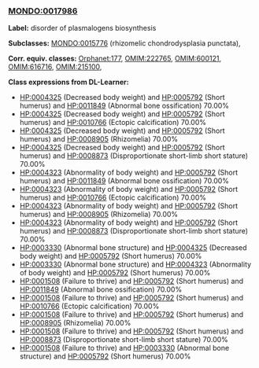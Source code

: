 
### [MONDO:0017986](http://purl.obolibrary.org/obo/MONDO_0017986)
**Label:** disorder of plasmalogens biosynthesis

**Subclasses:** [MONDO:0015776](http://purl.obolibrary.org/obo/MONDO_0015776) (rhizomelic chondrodysplasia punctata), 

**Corr. equiv. classes:** [Orphanet:177](http://www.orpha.net/ORDO/Orphanet_177), [OMIM:222765](http://purl.obolibrary.org/obo/OMIM_222765), [OMIM:600121](http://purl.obolibrary.org/obo/OMIM_600121), [OMIM:616716](http://purl.obolibrary.org/obo/OMIM_616716), [OMIM:215100](http://purl.obolibrary.org/obo/OMIM_215100), 

**Class expressions from DL-Learner:**

- [HP:0004325](http://purl.obolibrary.org/obo/HP_0004325) (Decreased body weight) and [HP:0005792](http://purl.obolibrary.org/obo/HP_0005792) (Short humerus) and [HP:0011849](http://purl.obolibrary.org/obo/HP_0011849) (Abnormal bone ossification) 70.00%
- [HP:0004325](http://purl.obolibrary.org/obo/HP_0004325) (Decreased body weight) and [HP:0005792](http://purl.obolibrary.org/obo/HP_0005792) (Short humerus) and [HP:0010766](http://purl.obolibrary.org/obo/HP_0010766) (Ectopic calcification) 70.00%
- [HP:0004325](http://purl.obolibrary.org/obo/HP_0004325) (Decreased body weight) and [HP:0005792](http://purl.obolibrary.org/obo/HP_0005792) (Short humerus) and [HP:0008905](http://purl.obolibrary.org/obo/HP_0008905) (Rhizomelia) 70.00%
- [HP:0004325](http://purl.obolibrary.org/obo/HP_0004325) (Decreased body weight) and [HP:0005792](http://purl.obolibrary.org/obo/HP_0005792) (Short humerus) and [HP:0008873](http://purl.obolibrary.org/obo/HP_0008873) (Disproportionate short-limb short stature) 70.00%
- [HP:0004323](http://purl.obolibrary.org/obo/HP_0004323) (Abnormality of body weight) and [HP:0005792](http://purl.obolibrary.org/obo/HP_0005792) (Short humerus) and [HP:0011849](http://purl.obolibrary.org/obo/HP_0011849) (Abnormal bone ossification) 70.00%
- [HP:0004323](http://purl.obolibrary.org/obo/HP_0004323) (Abnormality of body weight) and [HP:0005792](http://purl.obolibrary.org/obo/HP_0005792) (Short humerus) and [HP:0010766](http://purl.obolibrary.org/obo/HP_0010766) (Ectopic calcification) 70.00%
- [HP:0004323](http://purl.obolibrary.org/obo/HP_0004323) (Abnormality of body weight) and [HP:0005792](http://purl.obolibrary.org/obo/HP_0005792) (Short humerus) and [HP:0008905](http://purl.obolibrary.org/obo/HP_0008905) (Rhizomelia) 70.00%
- [HP:0004323](http://purl.obolibrary.org/obo/HP_0004323) (Abnormality of body weight) and [HP:0005792](http://purl.obolibrary.org/obo/HP_0005792) (Short humerus) and [HP:0008873](http://purl.obolibrary.org/obo/HP_0008873) (Disproportionate short-limb short stature) 70.00%
- [HP:0003330](http://purl.obolibrary.org/obo/HP_0003330) (Abnormal bone structure) and [HP:0004325](http://purl.obolibrary.org/obo/HP_0004325) (Decreased body weight) and [HP:0005792](http://purl.obolibrary.org/obo/HP_0005792) (Short humerus) 70.00%
- [HP:0003330](http://purl.obolibrary.org/obo/HP_0003330) (Abnormal bone structure) and [HP:0004323](http://purl.obolibrary.org/obo/HP_0004323) (Abnormality of body weight) and [HP:0005792](http://purl.obolibrary.org/obo/HP_0005792) (Short humerus) 70.00%
- [HP:0001508](http://purl.obolibrary.org/obo/HP_0001508) (Failure to thrive) and [HP:0005792](http://purl.obolibrary.org/obo/HP_0005792) (Short humerus) and [HP:0011849](http://purl.obolibrary.org/obo/HP_0011849) (Abnormal bone ossification) 70.00%
- [HP:0001508](http://purl.obolibrary.org/obo/HP_0001508) (Failure to thrive) and [HP:0005792](http://purl.obolibrary.org/obo/HP_0005792) (Short humerus) and [HP:0010766](http://purl.obolibrary.org/obo/HP_0010766) (Ectopic calcification) 70.00%
- [HP:0001508](http://purl.obolibrary.org/obo/HP_0001508) (Failure to thrive) and [HP:0005792](http://purl.obolibrary.org/obo/HP_0005792) (Short humerus) and [HP:0008905](http://purl.obolibrary.org/obo/HP_0008905) (Rhizomelia) 70.00%
- [HP:0001508](http://purl.obolibrary.org/obo/HP_0001508) (Failure to thrive) and [HP:0005792](http://purl.obolibrary.org/obo/HP_0005792) (Short humerus) and [HP:0008873](http://purl.obolibrary.org/obo/HP_0008873) (Disproportionate short-limb short stature) 70.00%
- [HP:0001508](http://purl.obolibrary.org/obo/HP_0001508) (Failure to thrive) and [HP:0003330](http://purl.obolibrary.org/obo/HP_0003330) (Abnormal bone structure) and [HP:0005792](http://purl.obolibrary.org/obo/HP_0005792) (Short humerus) 70.00%


